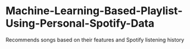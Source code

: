 # Machine-Learning-Based-Playlist-Using-Personal-Spotify-Data
Recommends songs based on their features and Spotify listening history
